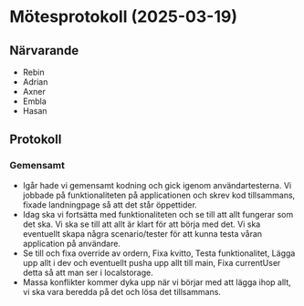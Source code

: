 # Mötesprotokoll (2025-03-19)

## Närvarande

- Rebin
- Adrian
- Axner
- Embla
- Hasan

## Protokoll

### Gemensamt

- Igår hade vi gemensamt kodning och gick igenom användartesterna. Vi jobbade på funktionaliteten på applicationen och skrev kod tillsammans, fixade landningpage så att det står öppettider.
- Idag ska vi fortsätta med funktionaliteten och se till att allt fungerar som det ska. Vi ska se till att allt är klart för att börja med det. Vi ska eventuellt skapa några scenario/tester för att kunna testa våran application på användare.
- Se till och fixa override av ordern, Fixa kvitto, Testa funktionalitet, Lägga upp allt i dev och eventuellt pusha upp allt till main, Fixa currentUser detta så att man ser i localstorage.
- Massa konflikter kommer dyka upp när vi börjar med att lägga ihop allt, vi ska vara beredda på det och lösa det tillsammans.
